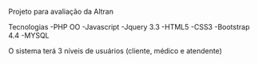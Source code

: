 Projeto para avaliação da Altran

Tecnologias
-PHP OO
-Javascript
-Jquery 3.3
-HTML5
-CSS3
-Bootstrap 4.4
-MYSQL

O sistema terá 3 níveis de usuários (cliente, médico e atendente)
